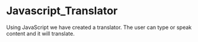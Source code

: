 # Javascript_Translator
Using JavaScript we have created a translator. The user can type or speak content and it will translate. 
